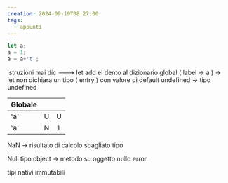 ```yaml
---
creation: 2024-09-19T08:27:00
tags:
  - appunti
---
```

```js
let a; 
a = 1;
a = a+'t';
```

istruzioni mai dic ---> let add el dento al dizionario global ( label -> a ) -> let non dichiara un tipo ( entry ) con valore di default undefined -> tipo undefined

| Globale |     |     |
| ------- | --- | --- |
| 'a'     | U   | U   |
| 'a'     | N   | 1   |
NaN -> risultato di calcolo sbagliato tipo

Null tipo object -> metodo su oggetto nullo error

tipi nativi immutabili